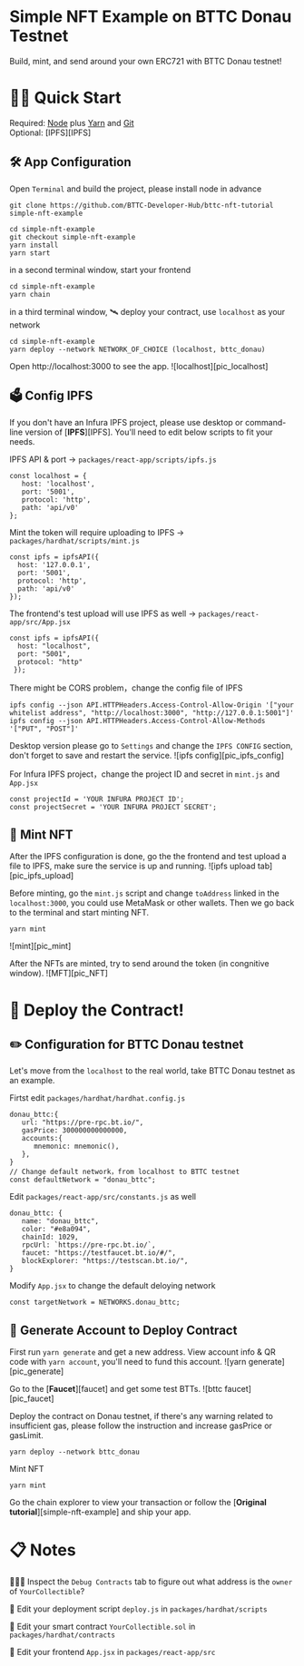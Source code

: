# Simple NFT Example on BTTC Donau Testnet
Build, mint, and send around your own ERC721 with BTTC Donau testnet!


# 🏃‍♀️ Quick Start
Required: [Node](https://nodejs.org/dist/latest-v12.x/) plus [Yarn](https://classic.yarnpkg.com/en/docs/install/#mac-stable) and [Git](https://git-scm.com/downloads)  
Optional: [IPFS][IPFS]

## 🛠 App Configuration
Open `Terminal` and build the project, please install node in advance
``` 
git clone https://github.com/BTTC-Developer-Hub/bttc-nft-tutorial simple-nft-example
```

```
cd simple-nft-example
git checkout simple-nft-example
yarn install
yarn start
```
in a second terminal window, start your frontend
```
cd simple-nft-example
yarn chain
```

in a third terminal window, 🛰 deploy your contract, use `localhost` as your network
```
cd simple-nft-example
yarn deploy --network NETWORK_OF_CHOICE (localhost, bttc_donau)
```

Open http://localhost:3000 to see the app.
![localhost][pic_localhost]

## 🗳 Config IPFS
If you don't have an Infura IPFS project, please use desktop or command-line version of [**IPFS**][IPFS]. You'll need to edit below scripts to fit your needs.

IPFS API & port -> `packages/react-app/scripts/ipfs.js`
```
const localhost = {
   host: 'localhost',
   port: '5001',
   protocol: 'http',
   path: 'api/v0'
};
```
Mint the token will require uploading to IPFS -> `packages/hardhat/scripts/mint.js`
```
const ipfs = ipfsAPI({
  host: '127.0.0.1', 
  port: '5001', 
  protocol: 'http', 
  path: 'api/v0'
});
```
The frontend's test upload will use IPFS as well -> `packages/react-app/src/App.jsx`
```
const ipfs = ipfsAPI({ 
  host: "localhost", 
  port: "5001", 
  protocol: "http"
 });
 ```
There might be CORS problem，change the config file of IPFS
 ```
ipfs config --json API.HTTPHeaders.Access-Control-Allow-Origin '["your whitelist address", "http://localhost:3000", "http://127.0.0.1:5001"]'
ipfs config --json API.HTTPHeaders.Access-Control-Allow-Methods '["PUT", "POST"]'
 ```
Desktop version please go to `Settings` and change the `IPFS CONFIG` section, don't forget to save and restart the service.
![ipfs config][pic_ipfs_config]

For Infura IPFS project，change the project ID and secret in `mint.js` and `App.jsx`
 ```
const projectId = 'YOUR INFURA PROJECT ID';
const projectSecret = 'YOUR INFURA PROJECT SECRET';
 ```

 ## 💎 Mint NFT
 After the IPFS configuration is done, go the the frontend and test upload a file to IPFS, make sure the service is up and running. 
![ipfs upload tab][pic_ipfs_upload]

Before minting, go the `mint.js` script and change `toAddress` linked in the `localhost:3000`, you could use MetaMask or other wallets. Then we go back to the terminal and start minting NFT.
```
yarn mint
```
![mint][pic_mint]

After the NFTs are minted, try to send around the token (in congnitive window).
![MFT][pic_NFT]


# 🏦 Deploy the Contract!
## ✏️ Configuration for BTTC Donau testnet
Let's move from the `localhost` to the real world, take BTTC Donau testnet as an example.

Firtst edit `packages/hardhat/hardhat.config.js`
```
donau_bttc:{
   url: "https://pre-rpc.bt.io/",
   gasPrice: 300000000000000,
   accounts:{
      mnemonic: mnemonic(),
   },
}
// Change default network，from localhost to BTTC testnet
const defaultNetwork = "donau_bttc";
```

Edit `packages/react-app/src/constants.js` as well
```
donau_bttc: {
   name: "donau_bttc",
   color: "#e8a094",
   chainId: 1029,
   rpcUrl: `https://pre-rpc.bt.io/`,
   faucet: "https://testfaucet.bt.io/#/",
   blockExplorer: "https://testscan.bt.io/",
}
```
Modify `App.jsx` to change the default deloying network
```
const targetNetwork = NETWORKS.donau_bttc; 
```

## 🔑 Generate Account to Deploy Contract
First run `yarn generate` and get a new address. View account info & QR code with `yarn account`, you'll need to fund this account.
![yarn generate][pic_generate]

Go to the [**Faucet**][faucet] and get some test BTTs.
![bttc faucet][pic_faucet]

Deploy the contract on Donau testnet, if there's any warning related to insufficient gas, please follow the instruction and increase gasPrice or gasLimit.
```
yarn deploy --network bttc_donau
```

Mint NFT
```
yarn mint
```
Go the chain explorer to view your transaction or follow the [**Original tutorial**][simple-nft-example] and ship your app.

# 📋 Notes
🕵🏻‍♂️ Inspect the `Debug Contracts` tab to figure out what address is the `owner` of `YourCollectible`?

💼 Edit your deployment script `deploy.js` in `packages/hardhat/scripts`

🔏 Edit your smart contract `YourCollectible.sol` in `packages/hardhat/contracts`

📝 Edit your frontend `App.jsx` in `packages/react-app/src`


